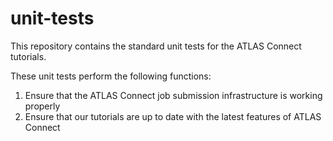 unit-tests
==========

This repository contains the standard unit tests for the ATLAS Connect tutorials.

These unit tests perform the following functions:
  1. Ensure that the ATLAS Connect job submission infrastructure is working properly
  2. Ensure that our tutorials are up to date with the latest features of ATLAS Connect